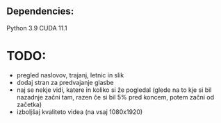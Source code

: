 ## Dependencies:
Python 3.9
CUDA 11.1

# TODO:

* pregled naslovov, trajanj, letnic in slik
* dodaj stran za predvajanje glasbe
* naj se nekje vidi, katere in koliko si že pogledal (glede na to kje si bil nazadnje začni tam, razen če si bil 5% pred koncem, potem začni od začetka)
* izboljšaj kvaliteto videa (na vsaj 1080x1920)

